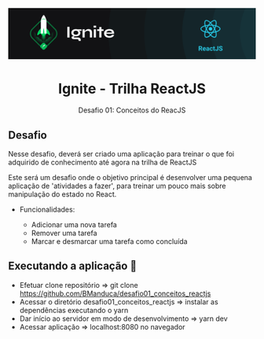 <img alt="ignite-reactjs" title="ignite-reactjs" src=".github/cover-reactjs.png">

<h1 align="center">
  Ignite - Trilha ReactJS
</h2>

<p align="center">
  Desafio 01: Conceitos do ReacJS
</p>

## Desafio

Nesse desafio, deverá ser criado uma aplicação para treinar o que foi adquirido de conhecimento até agora na trilha de ReactJS

Este será um desafio onde o objetivo principal é desenvolver uma pequena aplicação de 'atividades a fazer', para treinar um pouco mais sobre manipulação do estado no React.

- Funcionalidades:

	- Adicionar uma nova tarefa
	- Remover uma tarefa
	- Marcar e desmarcar uma tarefa como concluída

## Executando a aplicação 🚀

- Efetuar clone repositório => git clone https://github.com/BManduca/desafio01_conceitos_reactjs
- Acessar o diretório desafio01_conceitos_reactjs => instalar as dependências executando o yarn
- Dar início ao servidor em modo de desenvolvimento => yarn dev
- Acessar aplicação => localhost:8080 no navegador